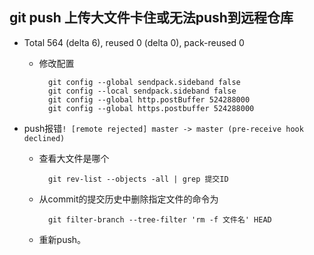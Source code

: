 ## git push 上传大文件卡住或无法push到远程仓库
- Total 564 (delta 6), reused 0 (delta 0), pack-reused 0
	- 修改配置

			git config --global sendpack.sideband false
			git config --local sendpack.sideband false
			git config --global http.postBuffer 524288000
			git config --global https.postbuffer 524288000
- push报错`! [remote rejected] master -> master (pre-receive hook declined)`
	- 查看大文件是哪个

			git rev-list --objects -all | grep 提交ID
	- 从commit的提交历史中删除指定文件的命令为
	
			git filter-branch --tree-filter 'rm -f 文件名' HEAD
	- 重新push。
